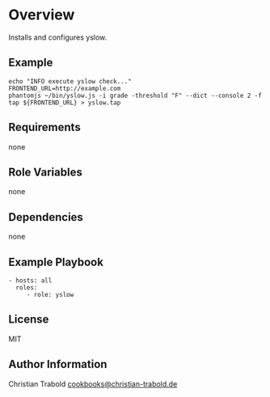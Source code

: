 # Overview

Installs and configures yslow.

## Example

    echo "INFO execute yslow check..."
    FRONTEND_URL=http://example.com
    phantomjs ~/bin/yslow.js -i grade -threshold "F" --dict --console 2 -f tap ${FRONTEND_URL} > yslow.tap


## Requirements

none

## Role Variables

none

## Dependencies

none

## Example Playbook

    - hosts: all
      roles:
         - role: yslow

## License

MIT

## Author Information

Christian Trabold <cookbooks@christian-trabold.de>
